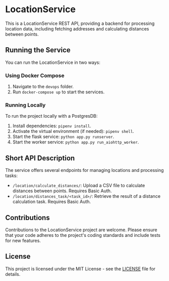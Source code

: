 # LocationService

This is a LocationService REST API, providing a backend for processing location data, including fetching addresses and calculating distances between points.

## Running the Service

You can run the LocationService in two ways:

### Using Docker Compose

1. Navigate to the `devops` folder.
2. Run `docker-compose up` to start the services.

### Running Locally

To run the project locally with a PostgresDB:

1. Install dependencies: `pipenv install`.
2. Activate the virtual environment (if needed): `pipenv shell`.
3. Start the flask service: `python app.py runserver`.
4. Start the worker service: `python app.py run_aiohttp_worker`.

## Short API Description

The service offers several endpoints for managing locations and processing tasks:

- `/location/calculate_distances/`: Upload a CSV file to calculate distances between points. Requires Basic Auth.
- `/location/distances_task/<task_id>/`: Retrieve the result of a distance calculation task. Requires Basic Auth.

## Contributions

Contributions to the LocationService project are welcome. Please ensure that your code adheres to the project's coding standards and include tests for new features.

## License

This project is licensed under the MIT License - see the [LICENSE](LICENSE) file for details.
